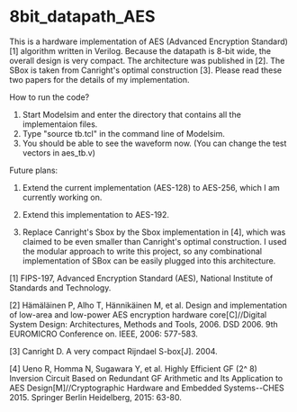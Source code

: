 # 8bit_datapath_AES
This is a hardware implementation of AES (Advanced Encryption Standard)[1] algorithm written in Verilog. Because the datapath is 8-bit wide, the overall design is very compact. The architecture was published in [2]. The SBox is taken from Canright's optimal construction [3]. Please read these two papers for the details of my implementation. 

How to run the code? 

1. Start Modelsim and enter the directory that contains all the implementaion files. 
2. Type "source tb.tcl" in the command line of Modelsim. 
3. You should be able to see the waveform now. (You can change the test vectors in aes_tb.v)

Future plans: 

1. Extend the current implementation (AES-128) to AES-256, which I am currently working on.

2. Extend this implementation to AES-192.

3. Replace Canright's Sbox by the Sbox implementation in [4], which was claimed to be even smaller than Canright's optimal construction. I used the modular approach to write this project, so any combinational implementation of SBox can be easily plugged into this architecture. 


[1] FIPS-197, Advanced Encryption Standard (AES), National Institute of Standards and Technology.

[2] Hämäläinen P, Alho T, Hännikäinen M, et al. Design and implementation of low-area and low-power AES encryption hardware core[C]//Digital System Design: Architectures, Methods and Tools, 2006. DSD 2006. 9th EUROMICRO Conference on. IEEE, 2006: 577-583.

[3] Canright D. A very compact Rijndael S-box[J]. 2004.

[4] Ueno R, Homma N, Sugawara Y, et al. Highly Efficient GF (2^ 8) Inversion Circuit Based on Redundant GF Arithmetic and Its Application to AES Design[M]//Cryptographic Hardware and Embedded Systems--CHES 2015. Springer Berlin Heidelberg, 2015: 63-80.
